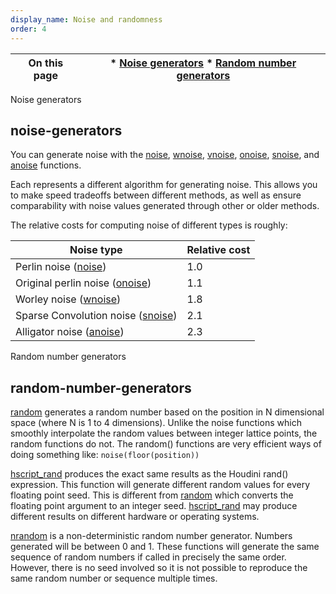```yaml
---
display_name: Noise and randomness
order: 4
---
```

| On this page | * [Noise generators](#noise-generators) * [Random number generators](#random-number-generators) |
| --- | --- |

Noise generators

## noise-generators

You can generate noise with the [noise](functions/noise.html "There are two forms of Perlin-style noise: a non-periodic noise which
changes randomly throughout N-dimensional space, and a periodic form
which repeats over a given range of space."),
[wnoise](functions/wnoise.html "Generates Worley (cellular) noise."), [vnoise](functions/vnoise.html "Generates Voronoi (cellular) noise."), [onoise](functions/onoise.html "These functions are similar to wnoise and vnoise."),
[snoise](functions/snoise.html "These functions are similar to wnoise."), and [anoise](functions/anoise.html "Generates alligator noise.") functions.

Each represents a different algorithm for generating noise. This
allows you to make speed tradeoffs between different methods, as
well as ensure comparability with noise values generated through
other or older methods.

The relative costs for computing noise of different types is
roughly:

| Noise type | Relative cost |
| --- | --- |
| Perlin noise ([noise](functions/noise.html "There are two forms of Perlin-style noise: a non-periodic noise which changes randomly throughout N-dimensional space, and a periodic form which repeats over a given range of space.")) | 1.0 |
| Original perlin noise ([onoise](functions/onoise.html "These functions are similar to wnoise and vnoise.")) | 1.1 |
| Worley noise ([wnoise](functions/wnoise.html "Generates Worley (cellular) noise.")) | 1.8 |
| Sparse Convolution noise ([snoise](functions/snoise.html "These functions are similar to wnoise.")) | 2.1 |
| Alligator noise ([anoise](functions/anoise.html "Generates alligator noise.")) | 2.3 |

Random number generators

## random-number-generators

[random](functions/random.html "Generate a random number based on the integer position in 1-4D space.") generates a random number based on the position
in N dimensional space (where N is 1 to 4 dimensions). Unlike the
noise functions which smoothly interpolate the random values between
integer lattice points, the random functions do not. The random()
functions are very efficient ways of doing something like:
`noise(floor(position))`

[hscript_rand](functions/hscript_rand.html "Produces the exact same results as the Houdini expression function of
the same name.") produces the exact same results
as the Houdini rand() expression. This function will generate
different random values for every floating point seed. This is
different from [random](functions/random.html "Generate a random number based on the integer position in 1-4D space.") which converts the floating point
argument to an integer seed. [hscript_rand](functions/hscript_rand.html "Produces the exact same results as the Houdini expression function of
the same name.") may
produce different results on different hardware or operating
systems.

[nrandom](functions/nrandom.html "Non-deterministic random number generation function.") is a non-deterministic random number
generator. Numbers generated will be between 0 and 1. These
functions will generate the same sequence of random numbers if
called in precisely the same order. However, there is no seed
involved so it is not possible to reproduce the same random number
or sequence multiple times.
